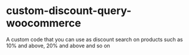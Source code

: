 # custom-discount-query-woocommerce
A custom code that you can use as discount search on products such as 10% and above, 20% and above and so on
